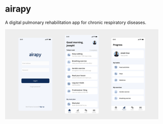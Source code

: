 # airapy

A digital pulmonary rehabilitation app for chronic respiratory diseases.

<p float="left">
  <img src="https://raw.githubusercontent.com/josephanya/airapy/master/screenshots/screenshot-1.png" width="1500" />
